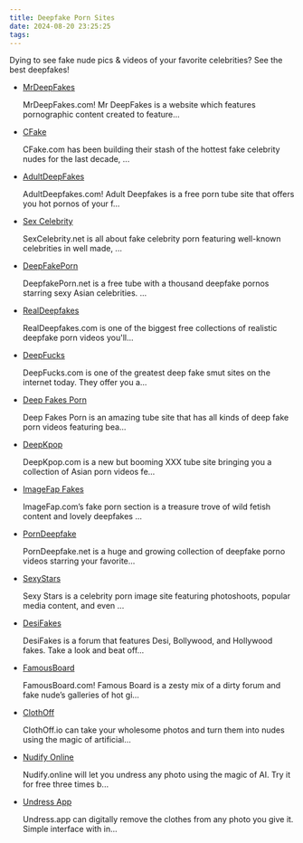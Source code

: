 ```yaml
---
title: Deepfake Porn Sites
date: 2024-08-20 23:25:25
tags:
---
```

Dying to see fake nude pics & videos of your favorite celebrities? See the best deepfakes!

<ul><li data-site-id="2672"><a class="link-analytics link-icon-base icon icon629" href="https://mrdeepfakes.com/" target="_blank" rel="nofollow noopener" data-category="Deepfake Porn Sites" data-category-link="https://mrdeepfakes.com/" data-visit-site-id="2672" data-exclude-ref="">MrDeepFakes</a><a class="review" href="https://theporndude.com/2672/mrdeepfakes" target="_blank" rel="noopener" aria-label="Review button" data-visit-site-id="2672"></a><p class="desc">MrDeepFakes.com! Mr DeepFakes is a website which features pornographic content created to feature...</p><span class="ai-friendly-icon icon_ai_friendly"></span></li><li data-site-id="267"><a class="link-analytics link-icon-base ctm-icon ctm-icon267" href="https://cfake.com/home" target="_blank" rel="nofollow noopener" data-category="Deepfake Porn Sites" data-category-link="https://cfake.com/home" data-visit-site-id="267">CFake</a><a class="review" href="https://theporndude.com/267/cfake" target="_blank" rel="noopener" aria-label="Review button" data-visit-site-id="267"></a><p class="desc">CFake.com has been building their stash of the hottest fake celebrity nudes for the last decade, ...</p><span class="ai-friendly-icon icon_ai_friendly"></span></li><li data-site-id="2671"><a class="link-analytics link-icon-base ctm-icon ctm-icon2671" href="https://adultdeepfakes.com/" target="_blank" rel="nofollow noopener" data-category="Deepfake Porn Sites" data-category-link="https://adultdeepfakes.com/" data-visit-site-id="2671">AdultDeepFakes</a><a class="review" href="https://theporndude.com/2671/adultdeepfakes" target="_blank" rel="noopener" aria-label="Review button" data-visit-site-id="2671"></a><p class="desc">AdultDeepfakes.com! Adult Deepfakes is a free porn tube site that offers you hot pornos of your f...</p><span class="ai-friendly-icon icon_ai_friendly"></span></li><li data-site-id="4031"><a class="link-analytics link-icon-base ctm-icon ctm-icon4031" href="https://sexcelebrity.net/" target="_blank" rel="nofollow noopener" data-category="Deepfake Porn Sites" data-category-link="https://sexcelebrity.net/" data-visit-site-id="4031">Sex Celebrity</a><a class="review" href="https://theporndude.com/4031/sexcelebrity" target="_blank" rel="noopener" aria-label="Review button" data-visit-site-id="4031"></a><p class="desc">SexCelebrity.net is all about fake celebrity porn featuring well-known celebrities in well made, ...</p><span class="ai-friendly-icon icon_ai_friendly"></span></li><li data-site-id="5633"><a class="link-analytics link-icon-base ctm-icon ctm-icon5633" href="https://deepfakeporn.net/" target="_blank" rel="nofollow noopener" data-category="Deepfake Porn Sites" data-category-link="https://deepfakeporn.net/" data-visit-site-id="5633">DeepFakePorn</a><a class="review" href="https://theporndude.com/5633/deepfakeporn" target="_blank" rel="noopener" aria-label="Review button" data-visit-site-id="5633"></a><p class="desc">DeepfakePorn.net is a free tube with a thousand deepfake pornos starring sexy Asian celebrities. ...</p><span class="ai-friendly-icon icon_ai_friendly"></span></li><li data-site-id="12436"><a class="link-analytics link-icon-base ctm-icon ctm-icon12436" href="https://theporndude.com/12436/realdeepfakes" target="_blank" rel="noopener" data-visit-site-id="12436">RealDeepfakes</a><a class="review_force" href="https://theporndude.com/12436/realdeepfakes" target="_blank" rel="noopener" aria-label="Review button" data-visit-site-id="12436"></a><p class="desc">RealDeepfakes.com is one of the biggest free collections of realistic deepfake porn videos you'll...</p><span class="ai-friendly-icon icon_ai_friendly"></span></li><li data-site-id="8240"><a class="link-analytics link-icon-base en-ctm-icon en-ctm-icon8240" href="https://theporndude.com/8240/deepfucks" target="_blank" rel="noopener" data-visit-site-id="8240">DeepFucks</a><a class="review_force" href="https://theporndude.com/8240/deepfucks" target="_blank" rel="noopener" aria-label="Review button" data-visit-site-id="8240"></a><p class="desc">DeepFucks.com is one of the greatest deep fake smut sites on the internet today. They offer you a...</p><span class="ai-friendly-icon icon_ai_friendly"></span></li><li data-site-id="8824"><a class="link-analytics link-icon-base icon icon1222" href="https://theporndude.com/8824/deepfakesporn" target="_blank" rel="noopener" data-visit-site-id="8824">Deep Fakes Porn</a><a class="review_force" href="https://theporndude.com/8824/deepfakesporn" target="_blank" rel="noopener" aria-label="Review button" data-visit-site-id="8824"></a><p class="desc">Deep Fakes Porn is an amazing tube site that has all kinds of deep fake porn videos featuring bea...</p><span class="ai-friendly-icon icon_ai_friendly"></span></li><li data-site-id="16544"><a class="link-analytics link-icon-base ctm-icon ctm-icon16544" href="https://theporndude.com/16544/deepkpop" target="_blank" rel="noopener" data-visit-site-id="16544">DeepKpop</a><a class="review_force" href="https://theporndude.com/16544/deepkpop" target="_blank" rel="noopener" aria-label="Review button" data-visit-site-id="16544"></a><p class="desc">DeepKpop.com is a new but booming XXX tube site bringing you a collection of Asian porn videos fe...</p><span class="ai-friendly-icon icon_ai_friendly"></span></li><li data-site-id="5912"><a class="link-analytics link-icon-base icon icon453" href="https://theporndude.com/5912/imagefapfakes" target="_blank" rel="noopener" data-visit-site-id="5912">ImageFap Fakes</a><a class="review_force" href="https://theporndude.com/5912/imagefapfakes" target="_blank" rel="noopener" aria-label="Review button" data-visit-site-id="5912"></a><p class="desc">ImageFap.com’s fake porn section is a treasure trove of wild fetish content and lovely deepfakes ...</p><span class="ai-friendly-icon icon_ai_friendly"></span></li><li data-site-id="7985"><a class="link-analytics link-icon-base en-ctm-icon en-ctm-icon7985" href="https://theporndude.com/7985/porndeepfake" target="_blank" rel="noopener" data-visit-site-id="7985">PornDeepfake</a><a class="review_force" href="https://theporndude.com/7985/porndeepfake" target="_blank" rel="noopener" aria-label="Review button" data-visit-site-id="7985"></a><p class="desc">PornDeepfake.net is a huge and growing collection of deepfake porno videos starring your favorite...</p><span class="ai-friendly-icon icon_ai_friendly"></span></li><li data-site-id="7964"><a class="link-analytics link-icon-base en-ctm-icon en-ctm-icon7964" href="https://theporndude.com/7964/sexystars" target="_blank" rel="noopener" data-visit-site-id="7964">SexyStars</a><a class="review_force" href="https://theporndude.com/7964/sexystars" target="_blank" rel="noopener" aria-label="Review button" data-visit-site-id="7964"></a><p class="desc">Sexy Stars is a celebrity porn image site featuring photoshoots, popular media content, and even ...</p><span class="ai-friendly-icon icon_ai_friendly"></span></li><li data-site-id="7448"><a class="link-analytics link-icon-base en-ctm-icon en-ctm-icon7448" href="https://theporndude.com/7448/desifakes" target="_blank" rel="noopener" data-visit-site-id="7448">DesiFakes</a><a class="review_force" href="https://theporndude.com/7448/desifakes" target="_blank" rel="noopener" aria-label="Review button" data-visit-site-id="7448"></a><p class="desc">DesiFakes is a forum that features Desi, Bollywood, and Hollywood fakes. Take a look and beat off...</p><span class="ai-friendly-icon icon_ai_friendly"></span></li><li data-site-id="260"><a class="link-analytics link-icon-base ctm-icon ctm-icon260" href="https://theporndude.com/260/famousboard" target="_blank" rel="noopener" data-visit-site-id="260">FamousBoard</a><a class="review_force" href="https://theporndude.com/260/famousboard" target="_blank" rel="noopener" aria-label="Review button" data-visit-site-id="260"></a><p class="desc">FamousBoard.com! Famous Board is a zesty mix of a dirty forum and fake nude’s galleries of hot gi...</p><span class="ai-friendly-icon icon_ai_friendly"></span></li><li data-site-id="12780"><a class="link-analytics link-icon-base ctm-icon ctm-icon12780" href="https://theporndude.com/12780/clothoff" target="_blank" rel="noopener" data-visit-site-id="12780">ClothOff</a><a class="review_force" href="https://theporndude.com/12780/clothoff" target="_blank" rel="noopener" aria-label="Review button" data-visit-site-id="12780"></a><p class="desc">ClothOff.io can take your wholesome photos and turn them into nudes using the magic of artificial...</p><span class="ai-friendly-icon icon_ai_friendly"></span></li><li data-site-id="12583"><a class="link-analytics link-icon-base ctm-icon ctm-icon12583" href="https://theporndude.com/12583/nudifyonline" target="_blank" rel="noopener" data-visit-site-id="12583">Nudify Online</a><a class="review_force" href="https://theporndude.com/12583/nudifyonline" target="_blank" rel="noopener" aria-label="Review button" data-visit-site-id="12583"></a><p class="desc">Nudify.online will let you undress any photo using the magic of AI. Try it for free three times b...</p><span class="ai-friendly-icon icon_ai_friendly"></span></li><li data-site-id="12936"><a class="link-analytics link-icon-base icon icon1983" href="https://theporndude.com/12936/undressapp" target="_blank" rel="noopener" data-visit-site-id="12936">Undress App</a><a class="review_force" href="https://theporndude.com/12936/undressapp" target="_blank" rel="noopener" aria-label="Review button" data-visit-site-id="12936"></a><p class="desc">Undress.app can digitally remove the clothes from any photo you give it. Simple interface with in...</p><span class="ai-friendly-icon icon_ai_friendly"></span></li></ul>
